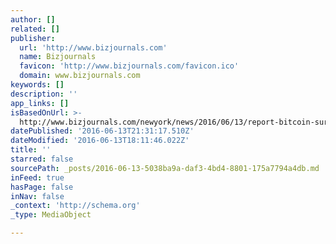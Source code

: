 ```yaml
---
author: []
related: []
publisher:
  url: 'http://www.bizjournals.com'
  name: Bizjournals
  favicon: 'http://www.bizjournals.com/favicon.ico'
  domain: www.bizjournals.com
keywords: []
description: ''
app_links: []
isBasedOnUrl: >-
  http://www.bizjournals.com/newyork/news/2016/06/13/report-bitcoin-surges-to-two-year-high-supply-will.html
datePublished: '2016-06-13T21:31:17.510Z'
dateModified: '2016-06-13T18:11:46.022Z'
title: ''
starred: false
sourcePath: _posts/2016-06-13-5038ba9a-daf3-4bd4-8801-175a7794a4db.md
inFeed: true
hasPage: false
inNav: false
_context: 'http://schema.org'
_type: MediaObject

---
```

<article style=""></article>